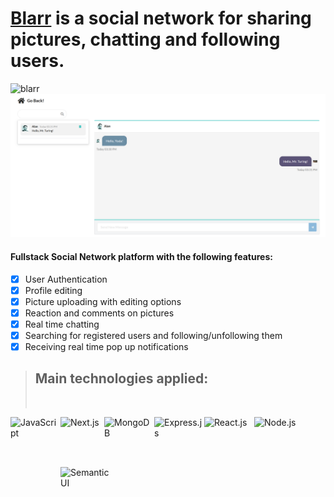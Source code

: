 # [Blarr](https://blarr.onrender.com/) is a social network for sharing pictures, chatting and following users.

![blarr](https://github.com/Roeck/Blarr/assets/28878478/e7df3292-6bfe-4703-a7a5-a1e794b7e5a0)
<br>
<img src="public/assets/blarr2.png" alt="Blarr Chat"  width="1800"/>

<h4>Fullstack Social Network platform with the following features:</h4>

- [x] User Authentication
- [x] Profile editing
- [x] Picture uploading with editing options
- [x] Reaction and comments on pictures
- [x] Real time chatting
- [x] Searching for registered users and following/unfollowing them
- [x] Receiving real time pop up notifications
      <br>

> <h2>Main technologies applied:</h2>
> <br>

<img src="public/assets/images/javascript.svg" alt="JavaScript" align="left" height="110" width="80"/>
<img src="public/assets/images/nextjs.svg" alt="Next.js" align="left" height="72" width="70"/>
<img src="public/assets/images/mongodb.svg" alt="MongoDB" align="left" height="80" width="80"/>
<img src="public/assets/images/expressjs.svg" alt="Express.js" align="left" height="80" width="80"/>
<img src="public/assets/images/react.svg" alt="React.js" align="left" height="80" width="80"/>
<img src="public/assets/images/nodejs.svg" alt="Node.js" align="left" height="80" width="80"/>
<img src="public/assets/images/semantic-ui.png" alt="Semantic UI" align="left" height="80" width="80"/>
